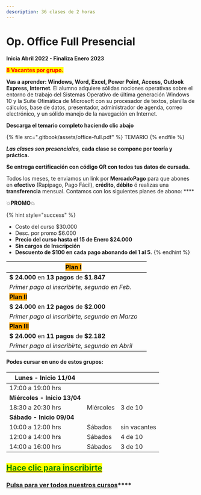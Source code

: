 ```yaml
---
description: 36 clases de 2 horas
---
```


# Op. Office Full Presencial

**Inicia Abril 2022 - Finaliza Enero 2023**

<mark style="color:red;">**8 Vacantes por grupo.**</mark>

**Vas a aprender: Windows, Word, Excel, Power Point, Access, Outlook Express, Internet**. El alumno adquiere sólidas nociones operativas sobre el entorno de trabajo del Sistemas Operativo de última generación Windows 10 y la Suite Ofimática de Microsoft con su procesador de textos, planilla de cálculos, base de datos, presentador, administrador de agenda, correo electrónico, y un sólido manejo de la navegación en Internet.&#x20;

**Descarga el temario completo haciendo clic abajo**

{% file src=".gitbook/assets/office-full.pdf" %}
TEMARIO
{% endfile %}

_**Las clases son presenciales**,_ **cada clase se compone por teoría y práctica.**&#x20;

**Se entrega certificación con código QR con todos tus datos de cursada.**&#x20;

Todos los meses, te enviamos un link por **MercadoPago** para que abones en **efectivo** (Rapipago, Pago Fácil), **crédito, débito** ó realizas una **transferencia** mensual. Contamos con los siguientes planes de abono: ****&#x20;

💥**PROMO**💥&#x20;

{% hint style="success" %}
* Costo del curso $30.000
* Desc. por promo $6.000
* **Precio del curso hasta el 15 de Enero $24.000**
* **Sin cargos de Inscripción**
* **Descuento de $100 en cada pago abonando del 1 al 5.**&#x20;
{% endhint %}

| <mark style="background-color:orange;">**Plan I**</mark>   |   |
| ---------------------------------------------------------- | - |
| **$ 24.000** en **13 pagos** de **$1.847**                 |   |
| _Primer pago al inscribirte, segundo en Feb._              |   |
| <mark style="background-color:orange;">**Plan II**</mark>  |   |
| **$ 24.000** en **12 pagos** de **$2.000**                 |   |
| _Primer pago al inscribirte, segundo en Marzo_             |   |
| <mark style="background-color:orange;">**Plan III**</mark> |   |
| **$ 24.000** en **11 pagos** de **$2.182**                 |   |
| _Primer pago al inscribirte, segundo en Abril_             |   |

#### Podes cursar en uno de estos grupos:

| **Lunes - Inicio 11/04**     |           |              |
| ---------------------------- | --------- | ------------ |
| 17:00 a 19:00 hrs            |           |              |
| **Miércoles - Inicio 13/04** |           |              |
| 18:30 a 20:30 hrs            | Miércoles | 3 de 10      |
| **Sábado - Inicio 09/04**    |           |              |
| 10:00 a 12:00 hrs            | Sábados   | sin vacantes |
| 12:00 a 14:00 hrs            | Sábados   | 4 de 10      |
| 14:00 a 16:00 hrs            | Sábados   | 3 de 10      |

## <mark style="color:green;"></mark>[<mark style="color:green;">Hace clic para inscribirte</mark>](https://wa.me/+5491164622877?text=Hola,%20le%C3%AD%20toda%20la%20info%20del%20curso%20de%20Operador%20en%20Office%20Full%20Presencial%20y%20quiero%20inscribirme)<mark style="color:green;"></mark>

### [**Pulsa para ver todos nuestros cursos**](./)****
